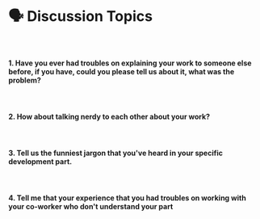 <h1><a name="header-n58" class="md-header-anchor md-print-anchor" href="af://n58"> </a><span>🗣 Discussion Topics</span></h1>
<p>&nbsp;</p>
<h4><a name="header-n60" class="md-header-anchor md-print-anchor" href="af://n60"> </a><span>1.  Have you ever had troubles on explaining your work to someone else before, if you have, could you please tell us about it, what was the problem?</span></h4>
<p>&nbsp;</p>
<h4><a name="header-n62" class="md-header-anchor md-print-anchor" href="af://n62"> </a><span>2. How about talking nerdy to each other about your work?</span></h4>
<p>&nbsp;</p>
<h4><a name="header-n64" class="md-header-anchor md-print-anchor" href="af://n64"> </a><span>3. Tell us the funniest jargon that you&#39;ve heard in your specific development part.</span></h4>
<p>&nbsp;</p>
<h4><a name="header-n66" class="md-header-anchor md-print-anchor" href="af://n66"> </a><span>4. Tell me that your experience that you had troubles on working with your co-worker who don&#39;t understand your part</span></h4>
<p>&nbsp;</p>
